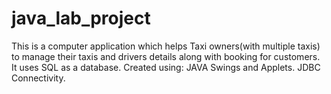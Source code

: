 # java_lab_project

This is a computer application which helps Taxi owners(with multiple taxis) to manage their taxis and drivers details along with booking for customers.
It uses SQL as a database.
Created using:
JAVA Swings and Applets.
JDBC Connectivity.
